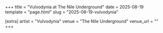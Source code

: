 +++
title = "Vulvodynia at The Nile Underground"
date = 2025-08-19
template = "page.html"
slug = "2025-08-19-vulvodynia"

[extra]
artist = "Vulvodynia"
venue = "The Nile Underground"
venue_url = ""
+++
